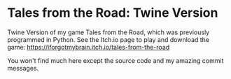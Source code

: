 # Tales from the Road: Twine Version
Twine Version of my game Tales from the Road, which was previously programmed in Python. See the Itch.io page to play and download the game: https://iforgotmybrain.itch.io/tales-from-the-road

You won't find much here except the source code and my amazing commit messages.
